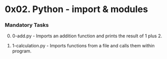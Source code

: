 # 0x02. Python - import & modules

### Mandatory Tasks

0. 0-add.py - Imports an addition function and prints the result of 1 plus 2.

1. 1-calculation.py - Imports functions from a file and calls them within program.
